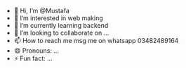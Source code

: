 - 👋 Hi, I’m @Mustafa
- 👀 I’m interested in web making
- 🌱 I’m currently learning backend
- 💞️ I’m looking to collaborate on ...
- 📫 How to reach me msg me on whatsapp 03482489164
- 😄 Pronouns: ...
- ⚡ Fun fact: ...

<!---
Mustafa0319/Mustafa0319 is a ✨ special ✨ repository because its `README.md` (this file) appears on your GitHub profile.
You can click the Preview link to take a look at your changes.
--->
